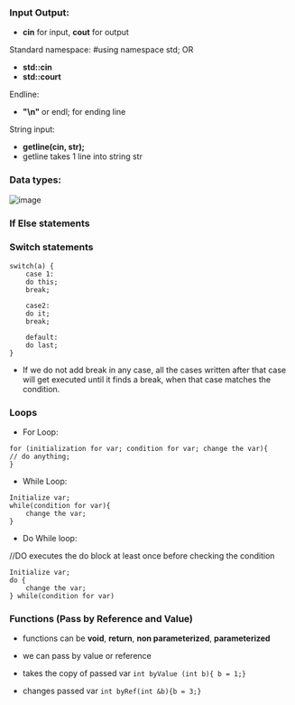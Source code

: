 ### Input Output:
* **cin** for input, **cout** for output

Standard namespace:
#using namespace std;
OR 
* **std::cin**
* **std::court**

Endline:
* **"\n"** or endl; for ending line

String input: 
* **getline(cin, str);**
* getline takes 1 line into string str


### Data types: 

![image](https://github.com/s1mran/DSA/assets/35377484/cf205871-9c8b-4471-9397-f56829aef7e2)

### If Else statements

### Switch statements
```
switch(a) {
    case 1:
    do this;
    break;
    
    case2: 
    do it;
    break;
    
    default:
    do last;
}
```
* If we do not add break in any case, all the cases written after that case will get executed until it finds a break, when that case matches the condition.

### Loops
* For Loop: 
```
for (initialization for var; condition for var; change the var){
// do anything;
}
```

* While Loop:
```
Initialize var;
while(condition for var){
    change the var;
}
```
* Do While loop:
  
//DO executes the do block at least once before checking the condition
```
Initialize var;
do {
    change the var;
} while(condition for var)
```
### Functions (Pass by Reference and Value)
* functions can be **void**, **return**, **non parameterized**, **parameterized**

* we can pass by value or reference

* takes the copy of passed var
```int byValue (int b){ b = 1;}```

* changes passed var
```int byRef(int &b){b = 3;}```
